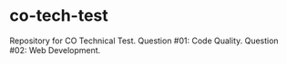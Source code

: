 # co-tech-test
Repository for CO Technical Test.
Question #01: Code Quality.
Question #02: Web Development.